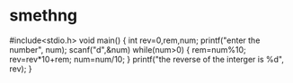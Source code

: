 # smethng
#include<stdio.h>
void main()
{
int rev=0,rem,num;
printf("enter the number", num);
scanf("d",&num)
while(num>0)
{
rem=num%10;
rev=rev*10+rem;
num=num/10;
}
printf("the reverse of the interger is %d", rev);
}
